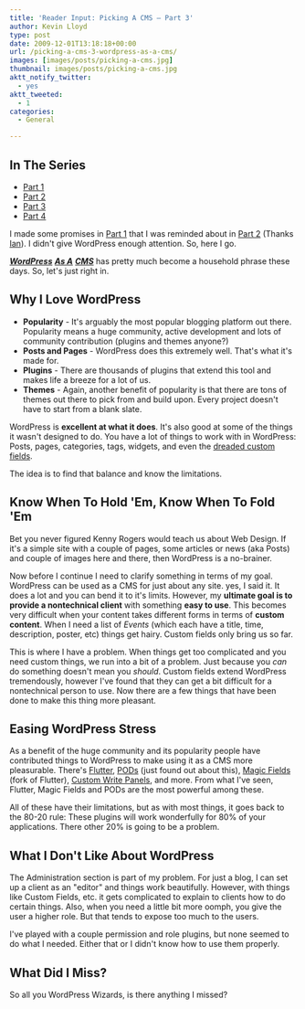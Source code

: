 ```yaml
---
title: 'Reader Input: Picking A CMS – Part 3'
author: Kevin Lloyd
type: post
date: 2009-12-01T13:18:18+00:00
url: /picking-a-cms-3-wordpress-as-a-cms/
images: [images/posts/picking-a-cms.jpg]
thumbnail: images/posts/picking-a-cms.jpg
aktt_notify_twitter:
  - yes
aktt_tweeted:
  - 1
categories:
  - General

---
```

## In The Series

  * [Part 1][1]
  * [Part 2][2]
  * [Part 3][3]
  * [Part 4][4]

I made some promises in [Part 1][1] that I was reminded about in [Part 2][2] (Thanks [Ian][5]). I didn't give WordPress enough attention. So, here I go.

_[**WordPress**][6] [**As A**][7] [**CMS**][7]_ has pretty much become a household phrase these days. So, let's just right in.

## Why I Love WordPress

  * **Popularity** - It's arguably the most popular blogging platform out there. Popularity means a huge community, active development and lots of community contribution (plugins and themes anyone?)
  * **Posts and Pages** - WordPress does this extremely well. That's what it's made for.
  * **Plugins** - There are thousands of plugins that extend this tool and makes life a breeze for a lot of us.
  * **Themes** - Again, another benefit of popularity is that there are tons of themes out there to pick from and build upon. Every project doesn't have to start from a blank slate.

WordPress is **excellent at what it does**. It's also good at some of the things it wasn't designed to do. You have a lot of things to work with in WordPress: Posts, pages, categories, tags, widgets, and even the [dreaded custom fields][8].

The idea is to find that balance and know the limitations.

## Know When To Hold 'Em, Know When To Fold 'Em

Bet you never figured Kenny Rogers would teach us about Web Design. If it's a simple site with a couple of pages, some articles or news (aka Posts) and couple of images here and there, then WordPress is a no-brainer.

Now before I continue I need to clarify something in terms of my goal. WordPress can be used as a CMS for just about any site. yes, I said it. It does a lot and you can bend it to it's limits. However, my **ultimate goal is to provide a nontechnical client** with something **easy to use**. This becomes very difficult when your content takes different forms in terms of **custom content**. When I need a list of _Events_ (which each have a title, time, description, poster, etc) things get hairy. Custom fields only bring us so far.

This is where I have a problem. When things get too complicated and you need custom things, we run into a bit of a problem. Just because you _can_ do something doesn't mean you _should_. Custom fields extend WordPress tremendously, however I've found that they can get a bit difficult for a nontechnical person to use. Now there are a few things that have been done to make this thing more pleasant.

## Easing WordPress Stress

As a benefit of the huge community and its popularity people have contributed things to WordPress to make using it as a CMS more pleasurable. There's [Flutter][9], [PODs][10] (just found out about this), [Magic Fields][11] (fork of Flutter), [Custom Write Panels][12], and more. From what I've seen, Flutter, Magic Fields and PODs are the most powerful among these.

All of these have their limitations, but as with most things, it goes back to the 80-20 rule: These plugins will work wonderfully for 80% of your applications. There other 20% is going to be a problem.

## What I Don't Like About WordPress

The Administration section is part of my problem. For just a blog, I can set up a client as an "editor" and things work beautifully. However, with things like Custom Fields, etc. it gets complicated to explain to clients how to do certain things. Also, when you need a little bit more oomph, you give the user a higher role. But that tends to expose too much to the users.

I've played with a couple permission and role plugins, but none seemed to do what I needed. Either that or I didn't know how to use them properly.

## What Did I Miss?

So all you WordPress Wizards, is there anything I missed?

[1]: https://webdevelopment2.com/picking-a-cms-part-1/
[2]: https://webdevelopment2.com/picking-a-cms-2-new-standards/
[3]: https://webdevelopment2.com/picking-a-cms-3-wordpress-as-a-cms/
[4]: /picking-cms-4-looking-at-drupal
[5]: https://webdevelopment2.com/picking-a-cms-2-new-standards/#comment-28065
[6]: http://www.noupe.com/wordpress/powerful-cms-using-wordpress.html
[7]: http://www.idesignstudios.com/blog/web-design/wordpress-as-cms/
[8]: http://codex.wordpress.org/Custom_Fields
[9]: http://flutter.freshout.us/
[10]: http://pods.uproot.us/
[11]: http://magicfields.org/
[12]: http://wefunction.com/2009/10/revisited-creating-custom-write-panels-in-wordpress/